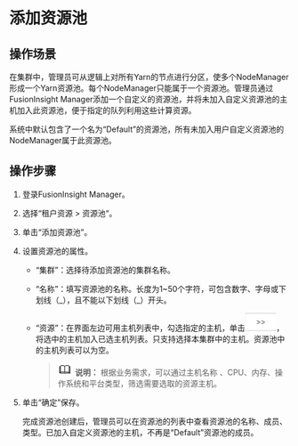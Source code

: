 # 添加资源池<a name="admin_guide_000127"></a>

## 操作场景<a name="zh-cn_topic_0263899397_sdcb8082f8b464e638cc29d8001c15467"></a>

在集群中，管理员可从逻辑上对所有Yarn的节点进行分区，使多个NodeManager形成一个Yarn资源池。每个NodeManager只能属于一个资源池。管理员通过FusionInsight Manager添加一个自定义的资源池，并将未加入自定义资源池的主机加入此资源池，便于指定的队列利用这些计算资源。

系统中默认包含了一个名为“Default”的资源池，所有未加入用户自定义资源池的NodeManager属于此资源池。

## 操作步骤<a name="zh-cn_topic_0263899397_section44511020204115"></a>

1.  登录FusionInsight Manager。
2.  选择“租户资源  \>  资源池“。
3.  单击“添加资源池”。
4.  设置资源池的属性。
    -   “集群”：选择待添加资源池的集群名称。
    -   “名称”：填写资源池的名称。长度为1\~50个字符，可包含数字、字母或下划线（\_），且不能以下划线（\_）开头。
    -   “资源”：在界面左边可用主机列表中，勾选指定的主机，单击![](figures/zh-cn_image_0263899376.png)，将选中的主机加入已选主机列表。只支持选择本集群中的主机。资源池中的主机列表可以为空。

        >![](public_sys-resources/icon-note.gif) **说明：** 
        >根据业务需求，可以通过主机名称 、CPU、内存、操作系统和平台类型，筛选需要选取的资源主机。


5.  单击“确定”保存。

    完成资源池创建后，管理员可以在资源池的列表中查看资源池的名称、成员、类型。已加入自定义资源池的主机，不再是“Default”资源池的成员。


